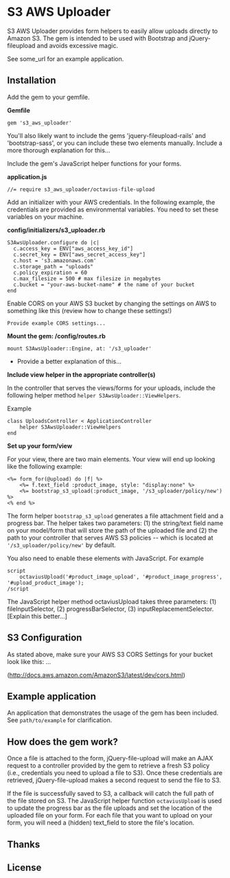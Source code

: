 # S3 AWS Uploader

S3 AWS Uploader provides form helpers to easily allow uploads directly to Amazon S3. The gem is intended to be used with Bootstrap and jQuery-fileupload and avoids excessive magic.

See some_url for an example application.

## Installation
Add the gem to your gemfile.

**Gemfile**

    gem 's3_aws_uploader'
    
You'll also likely want to include the gems 'jquery-fileupload-rails' and 'bootstrap-sass', or you can include these two elements manually. Include a more thorough explanation for this...

Include the gem's JavaScript helper functions for your forms.

**application.js**

    //= require s3_aws_uploader/octavius-file-upload


Add an initializer with your AWS credentials. In the following example, the credentials are provided as environmental variables. You need to set these variables on your machine.

**config/initializers/s3_uploader.rb**

    S3AwsUploader.configure do |c|
      c.access_key = ENV["aws_access_key_id"]
      c.secret_key = ENV["aws_secret_access_key"]
      c.host = 's3.amazonaws.com'
      c.storage_path = "uploads"
      c.policy_expiration = 60
      c.max_filesize = 500 # max filesize in megabytes
      c.bucket = "your-aws-bucket-name" # the name of your bucket
    end
    
Enable CORS on your AWS S3 bucket by changing the settings on AWS to something like this (review how to change these settings!)

    Provide example CORS settings...

**Mount the gem: /config/routes.rb**

    mount S3AwsUploader::Engine, at: '/s3_uploader'

- Provide a better explanation of this...

**Include view helper in the appropriate controller(s)**

In the controller that serves the views/forms for your uploads, include the following helper method `helper S3AwsUploader::ViewHelpers`.

Example

    class UploadsController < ApplicationController
        helper S3AwsUploader::ViewHelpers
    end

**Set up your form/view**

For your view, there are two main elements. Your view will end up looking like the following example:

    <%= form_for(@upload) do |f| %>
        <%= f.text_field :product_image, style: "display:none" %>
        <%= bootstrap_s3_upload(:product_image, '/s3_uploader/policy/new') %>
    <% end %>

The form helper `bootstrap_s3_upload` generates a file attachment field and a progress bar. The helper takes two parameters: (1) the string/text field name on your model/form that will store the path of the uploaded file and (2) the path to your controller that serves AWS S3 policies -- which is located at `'/s3_uploader/policy/new'` by default.

You also need to enable these elements with JavaScript. For example

    script
        octaviusUpload('#product_image_upload', '#product_image_progress', '#upload_product_image');
    /script

The JavaScript helper method octaviusUpload takes three parameters: (1) fileInputSelector, (2) progressBarSelector, (3) inputReplacementSelector. [Explain this better...]



## S3 Configuration

As stated above, make sure your AWS S3 CORS Settings for your bucket look like this: ...

(http://docs.aws.amazon.com/AmazonS3/latest/dev/cors.html)

## Example application

An application that demonstrates the usage of the gem has been included. See `path/to/example` for clarification.

## How does the gem work?

Once a file is attached to the form, jQuery-file-upload will make an AJAX request to a controller provided by the gem to retrieve a fresh S3 policy (i.e., credentials you need to upload a file to S3). Once these credentials are retrieved, jQuery-file-upload makes a second request to send the file to S3.

If the file is successfully saved to S3, a callback will catch the full path of the file stored on S3. The JavaScript helper function `octaviusUpload` is used to update the progress bar as the file uploads and set the location of the uploaded file on your form. For each file that you want to upload on your form, you will need a (hidden) text_field to store the file's location.

## Thanks

## License